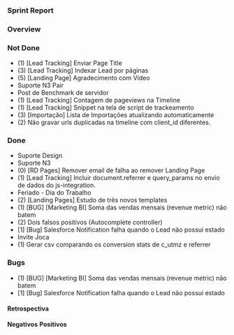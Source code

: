 ### Sprint Report
### Overview

### Not Done
 - (1) [Lead Tracking] Enviar Page Title
 - (3) [Lead Tracking] Indexar Lead por páginas
 - (5) [Landing Page] Agradecimento com Vídeo
 - Suporte N3 Pair
 - Post de Benchmark de servidor
 - (1) [Lead Tracking] Contagem de pageviews na Timeline
 - (1) [Lead Tracking] Snippet na tela de script de trackeamento
 - (3) [Importação] Lista de Importações atualizando automaticamente
 - (2) Não gravar urls duplicadas na timeline com client_id diferentes.

### Done
 - Suporte Design
 - Suporte N3
 - (0) [RD Pages] Remover email de falha ao remover Landing Page
 - (1) [Lead Tracking] Incluir document.referrer e query_params no envio de dados do js-integration.
 - Feriado - Dia do Trabalho
 - (2) [Landing Pages] Estudo de três novos templates
 - (1) [BUG] [Marketing BI] Soma das vendas mensais (revenue metric) não batem
 - (2) Dois falsos positivos (Autocomplete controller)
 - [1] [Bug] Salesforce Notification falha quando o Lead não possui estado
 - Invite Joca
 - (1) Gerar csv comparando os conversion stats de c_utmz e referrer

### Bugs
 - (1) [BUG] [Marketing BI] Soma das vendas mensais (revenue metric) não batem
 - [1] [Bug] Salesforce Notification falha quando o Lead não possui estado

#### Retrospectiva
**Negativos**
**Positivos**
